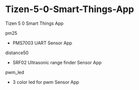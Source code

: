 # Tizen-5-0-Smart-Things-App
Tizen 5 0 Smart Things App

pm25
  - PMS7003 UART Sensor App
  
distance50
  - SRF02 Ultrasonic range finder Sensor App

pwm_led
  - 3 color led for pwm Sensor App

